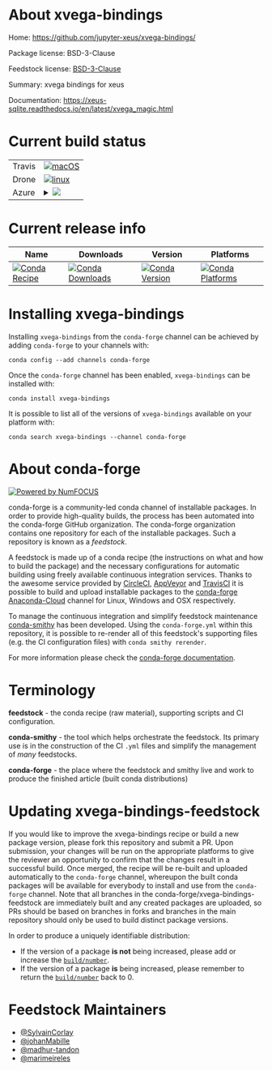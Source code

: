 About xvega-bindings
====================

Home: https://github.com/jupyter-xeus/xvega-bindings/

Package license: BSD-3-Clause

Feedstock license: [BSD-3-Clause](https://github.com/conda-forge/xvega-bindings-feedstock/blob/master/LICENSE.txt)

Summary: xvega bindings for xeus

Documentation: https://xeus-sqlite.readthedocs.io/en/latest/xvega_magic.html

Current build status
====================


<table><tr>
    <td>Travis</td>
    <td>
      <a href="https://travis-ci.com/conda-forge/xvega-bindings-feedstock">
        <img alt="macOS" src="https://img.shields.io/travis/com/conda-forge/xvega-bindings-feedstock/master.svg?label=macOS">
      </a>
    </td>
  </tr><tr>
    <td>Drone</td>
    <td>
      <a href="https://cloud.drone.io/conda-forge/xvega-bindings-feedstock">
        <img alt="linux" src="https://img.shields.io/drone/build/conda-forge/xvega-bindings-feedstock/master.svg?label=Linux">
      </a>
    </td>
  </tr>
    
  <tr>
    <td>Azure</td>
    <td>
      <details>
        <summary>
          <a href="https://dev.azure.com/conda-forge/feedstock-builds/_build/latest?definitionId=11400&branchName=master">
            <img src="https://dev.azure.com/conda-forge/feedstock-builds/_apis/build/status/xvega-bindings-feedstock?branchName=master">
          </a>
        </summary>
        <table>
          <thead><tr><th>Variant</th><th>Status</th></tr></thead>
          <tbody><tr>
              <td>linux_64</td>
              <td>
                <a href="https://dev.azure.com/conda-forge/feedstock-builds/_build/latest?definitionId=11400&branchName=master">
                  <img src="https://dev.azure.com/conda-forge/feedstock-builds/_apis/build/status/xvega-bindings-feedstock?branchName=master&jobName=linux&configuration=linux_64_" alt="variant">
                </a>
              </td>
            </tr><tr>
              <td>linux_aarch64</td>
              <td>
                <a href="https://dev.azure.com/conda-forge/feedstock-builds/_build/latest?definitionId=11400&branchName=master">
                  <img src="https://dev.azure.com/conda-forge/feedstock-builds/_apis/build/status/xvega-bindings-feedstock?branchName=master&jobName=linux&configuration=linux_aarch64_" alt="variant">
                </a>
              </td>
            </tr><tr>
              <td>linux_ppc64le</td>
              <td>
                <a href="https://dev.azure.com/conda-forge/feedstock-builds/_build/latest?definitionId=11400&branchName=master">
                  <img src="https://dev.azure.com/conda-forge/feedstock-builds/_apis/build/status/xvega-bindings-feedstock?branchName=master&jobName=linux&configuration=linux_ppc64le_" alt="variant">
                </a>
              </td>
            </tr><tr>
              <td>osx_64</td>
              <td>
                <a href="https://dev.azure.com/conda-forge/feedstock-builds/_build/latest?definitionId=11400&branchName=master">
                  <img src="https://dev.azure.com/conda-forge/feedstock-builds/_apis/build/status/xvega-bindings-feedstock?branchName=master&jobName=osx&configuration=osx_64_" alt="variant">
                </a>
              </td>
            </tr><tr>
              <td>win_64</td>
              <td>
                <a href="https://dev.azure.com/conda-forge/feedstock-builds/_build/latest?definitionId=11400&branchName=master">
                  <img src="https://dev.azure.com/conda-forge/feedstock-builds/_apis/build/status/xvega-bindings-feedstock?branchName=master&jobName=win&configuration=win_64_" alt="variant">
                </a>
              </td>
            </tr>
          </tbody>
        </table>
      </details>
    </td>
  </tr>
</table>

Current release info
====================

| Name | Downloads | Version | Platforms |
| --- | --- | --- | --- |
| [![Conda Recipe](https://img.shields.io/badge/recipe-xvega--bindings-green.svg)](https://anaconda.org/conda-forge/xvega-bindings) | [![Conda Downloads](https://img.shields.io/conda/dn/conda-forge/xvega-bindings.svg)](https://anaconda.org/conda-forge/xvega-bindings) | [![Conda Version](https://img.shields.io/conda/vn/conda-forge/xvega-bindings.svg)](https://anaconda.org/conda-forge/xvega-bindings) | [![Conda Platforms](https://img.shields.io/conda/pn/conda-forge/xvega-bindings.svg)](https://anaconda.org/conda-forge/xvega-bindings) |

Installing xvega-bindings
=========================

Installing `xvega-bindings` from the `conda-forge` channel can be achieved by adding `conda-forge` to your channels with:

```
conda config --add channels conda-forge
```

Once the `conda-forge` channel has been enabled, `xvega-bindings` can be installed with:

```
conda install xvega-bindings
```

It is possible to list all of the versions of `xvega-bindings` available on your platform with:

```
conda search xvega-bindings --channel conda-forge
```


About conda-forge
=================

[![Powered by NumFOCUS](https://img.shields.io/badge/powered%20by-NumFOCUS-orange.svg?style=flat&colorA=E1523D&colorB=007D8A)](http://numfocus.org)

conda-forge is a community-led conda channel of installable packages.
In order to provide high-quality builds, the process has been automated into the
conda-forge GitHub organization. The conda-forge organization contains one repository
for each of the installable packages. Such a repository is known as a *feedstock*.

A feedstock is made up of a conda recipe (the instructions on what and how to build
the package) and the necessary configurations for automatic building using freely
available continuous integration services. Thanks to the awesome service provided by
[CircleCI](https://circleci.com/), [AppVeyor](https://www.appveyor.com/)
and [TravisCI](https://travis-ci.com/) it is possible to build and upload installable
packages to the [conda-forge](https://anaconda.org/conda-forge)
[Anaconda-Cloud](https://anaconda.org/) channel for Linux, Windows and OSX respectively.

To manage the continuous integration and simplify feedstock maintenance
[conda-smithy](https://github.com/conda-forge/conda-smithy) has been developed.
Using the ``conda-forge.yml`` within this repository, it is possible to re-render all of
this feedstock's supporting files (e.g. the CI configuration files) with ``conda smithy rerender``.

For more information please check the [conda-forge documentation](https://conda-forge.org/docs/).

Terminology
===========

**feedstock** - the conda recipe (raw material), supporting scripts and CI configuration.

**conda-smithy** - the tool which helps orchestrate the feedstock.
                   Its primary use is in the construction of the CI ``.yml`` files
                   and simplify the management of *many* feedstocks.

**conda-forge** - the place where the feedstock and smithy live and work to
                  produce the finished article (built conda distributions)


Updating xvega-bindings-feedstock
=================================

If you would like to improve the xvega-bindings recipe or build a new
package version, please fork this repository and submit a PR. Upon submission,
your changes will be run on the appropriate platforms to give the reviewer an
opportunity to confirm that the changes result in a successful build. Once
merged, the recipe will be re-built and uploaded automatically to the
`conda-forge` channel, whereupon the built conda packages will be available for
everybody to install and use from the `conda-forge` channel.
Note that all branches in the conda-forge/xvega-bindings-feedstock are
immediately built and any created packages are uploaded, so PRs should be based
on branches in forks and branches in the main repository should only be used to
build distinct package versions.

In order to produce a uniquely identifiable distribution:
 * If the version of a package **is not** being increased, please add or increase
   the [``build/number``](https://conda.io/docs/user-guide/tasks/build-packages/define-metadata.html#build-number-and-string).
 * If the version of a package **is** being increased, please remember to return
   the [``build/number``](https://conda.io/docs/user-guide/tasks/build-packages/define-metadata.html#build-number-and-string)
   back to 0.

Feedstock Maintainers
=====================

* [@SylvainCorlay](https://github.com/SylvainCorlay/)
* [@johanMabille](https://github.com/johanMabille/)
* [@madhur-tandon](https://github.com/madhur-tandon/)
* [@marimeireles](https://github.com/marimeireles/)

